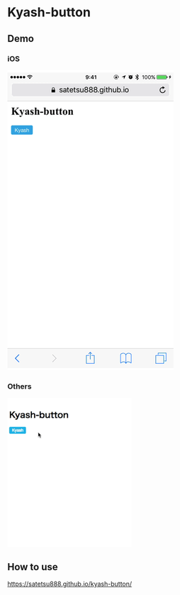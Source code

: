 # Kyash-button

## Demo

### iOS
![](https://raw.githubusercontent.com/satetsu888/kyash-button/images/kyash-button-demo-ios.gif)


### Others
![](https://raw.githubusercontent.com/satetsu888/kyash-button/images/kyash-button-demo-pc.gif)

## How to use

<https://satetsu888.github.io/kyash-button/>
